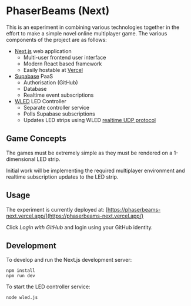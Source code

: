 # PhaserBeams (Next)

This is an experiment in combining various technologies together in the effort to make a simple novel online multiplayer game. The various components of the project are as follows:

- [Next.js](https://nextjs.org/) web application
  - Multi-user frontend user interface
  - Modern React based framework
  - Easily hostable at [Vercel](https://vercel.com/)
- [Supabase](https://supabase.com/) PaaS
  - Authorisation (GitHub)
  - Database
  - Realtime event subscriptions
- [WLED](https://kno.wled.ge/) LED Controller
  - Separate controller service
  - Polls Supabase subscriptions
  - Updates LED strips using WLED [realtime UDP protocol](https://kno.wled.ge/interfaces/udp-realtime/)

## Game Concepts

The games must be extremely simple as they must be rendered on a 1-dimensional LED strip.

Initial work will be implementing the required multiplayer environment and realtime subscription updates to the LED strip.

## Usage

The experiment is currently deployed at: [https://phaserbeams-next.vercel.app/](https://phaserbeams-next.vercel.app/)

Click _Login with GitHub_ and login using your GitHub identity.

## Development

To develop and run the Next.js development server:

    npm install
    npm run dev

To start the LED controller service:

    node wled.js
